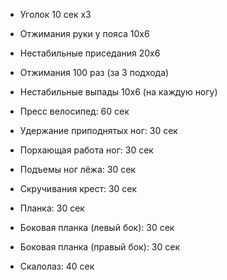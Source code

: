 - Уголок 10 сек х3

- Отжимания руки у пояса 10х6

- Нестабильные приседания 20х6

- Отжимания 100 раз (за 3 подхода)

- Нестабильные выпады 10х6 (на каждую ногу)

- Пресс велосипед: 60 сек

- Удержание приподнятых ног: 30 сек

- Порхающая работа ног: 30 сек

- Подъемы ног лёжа: 30 сек

- Скручивания крест: 30 сек

- Планка: 30 сек

- Боковая планка (левый бок): 30 сек

- Боковая планка (правый бок): 30 сек

- Скалолаз: 40 сек